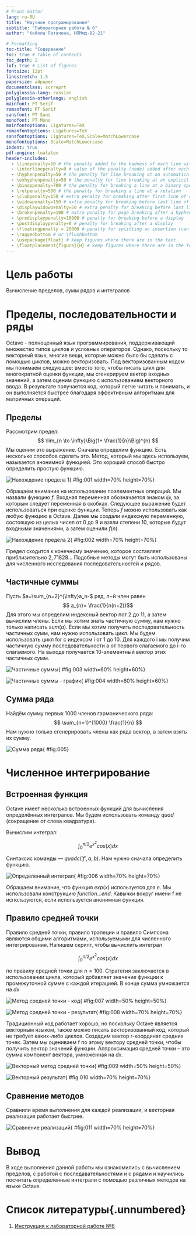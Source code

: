 ```yaml
---
# Front matter
lang: ru-RU
title: "Научное програмирование"
subtitle: "Лабораторная работа № 6"
author: "Кейела Патачона, НПМмд-02-21"

# Formatting
toc-title: "Содержание"
toc: true # Table of contents
toc_depth: 2
lof: true # List of figures
fontsize: 12pt
linestretch: 1.5
papersize: a4paper
documentclass: scrreprt
polyglossia-lang: russian
polyglossia-otherlangs: english
mainfont: PT Serif
romanfont: PT Serif
sansfont: PT Sans
monofont: PT Mono
mainfontoptions: Ligatures=TeX
romanfontoptions: Ligatures=TeX
sansfontoptions: Ligatures=TeX,Scale=MatchLowercase
monofontoptions: Scale=MatchLowercase
indent: true
pdf-engine: lualatex
header-includes:
  - \linepenalty=10 # the penalty added to the badness of each line within a paragraph (no associated penalty node) Increasing the value makes tex try to have fewer lines in the paragraph.
  - \interlinepenalty=0 # value of the penalty (node) added after each line of a paragraph.
  - \hyphenpenalty=50 # the penalty for line breaking at an automatically inserted hyphen
  - \exhyphenpenalty=50 # the penalty for line breaking at an explicit hyphen
  - \binoppenalty=700 # the penalty for breaking a line at a binary operator
  - \relpenalty=500 # the penalty for breaking a line at a relation
  - \clubpenalty=150 # extra penalty for breaking after first line of a paragraph
  - \widowpenalty=150 # extra penalty for breaking before last line of a paragraph
  - \displaywidowpenalty=50 # extra penalty for breaking before last line before a display math
  - \brokenpenalty=100 # extra penalty for page breaking after a hyphenated line
  - \predisplaypenalty=10000 # penalty for breaking before a display
  - \postdisplaypenalty=0 # penalty for breaking after a display
  - \floatingpenalty = 20000 # penalty for splitting an insertion (can only be split footnote in standard LaTeX)
  - \raggedbottom # or \flushbottom
  - \usepackage{float} # keep figures where there are in the text
  - \floatplacement{figure}{H} # keep figures where there are in the text
---
```

# Цель работы

Вычисление пределов, сумм рядов и интегралов

# Пределы, последовательности и ряды

Octave - полноценный язык программирования, поддерживающий множество типов циклов и условных операторов. Однако, поскольку то векторный язык, многие вещи, которые можно было бы сделать с помощью циклов, можно векторизовать. Под векторизованным кодом мы понимаем следующее: вместо того, чтобы писать цикл для многократной оценки функции, мы сгенерируем вектор входных значений, а затем оценим функцию с использованием векторного ввода. В результате получается код, который легче читать и понимать, и он выполняется быстрее благодаря эффективным алгоритмам для матричных операций.

## Пределы

Рассмотрим предел:
$$
\lim_{n \to \infty}\Big(1+ \frac{1}{n}\Big)^{n}
$$
Мы оценим это выражение.
Сначала определим функцию. Есть несколько способов сделать это. Метод, который мы здесь используем, называется анонимной функцией. Это хороший способ быстро определить простую функцию.

![Нахождение предела 1](image/01.png){ #fig:001 width=70% height=70%}

Обращаем внимание на использование поэлементных операций. Мы назвали функцию $f$. Входная переменная обозначается знаком @, за которым следует переменная в скобках. Следующее выражение будет использоваться при оценке функции. Теперь $f$ можно использовать как любую функцию в Octave.
Далее мы создали индексную переменную, состоящую из целых чисел от 0 до 9 и взяли степени 10, которые будут входными значениями, а затем оценили $f(n)$.

![Нахождение предела 2](image/02.png){ #fig:002 width=70% height=70%}

Предел сходится к конечному значению, которое составляет приблизительно $2,71828...$ Подобные методы могут быть использованы для численного исследования последовательностей и рядов.

## Частичные суммы
Пусть $a=\sum_{n=2}^{\infty}a_n-$ ряд, $n-$й член равен $$ a_{n}= \frac{1}{n(n+2)}$$
Для этого мы определим индексный вектор пот 2 до 11, а затем вычислим члены.
Если мы хотим знать частичную сумму, нам нужно только написать $sum(a)$. Если мы хотим получить последовательность частичных сумм, нам нужно использовать цикл. Мы будем использовать цикл for c индексом і от 1 до 10. Для каждого і мы получим частичную сумму последовательности а от первого слагаемого до і-го слагаемого. На выходе получается 10-элементный вектор этих частичных сумм.

![Частичные суммы](image/03.png){ #fig:003 width=60% height=60%}

![Частичные суммы - график](graph_01.png){ #fig:004 width=60% height=60%}

## Сумма ряда

Найдём сумму первых 1000 членов гармонического ряда: $$ \sum_{n=1}^{1000} \frac{1}{n} $$
Нам нужно только сгенерировать члены как ряда вектор, а затем взять их сумму.

![Сумма ряда](image/04.png){ #fig:005}

# Численное интегрирование

## Встроенная функция

Octavе имеет несколько встроенных функций для вычисления определённых интегралов. Мы будем использовать команду $quad$ (сокращение от слова квадратура).

Вычислим интеграл:

$$ \int_{0}^{\pi/2}e^{x^{2}}cos(x)dx $$

Синтаксис команды — $quadc('f' ,a,b)$. Нам нужно сначала определить функцию. 

![Определенный интеграл](image/05.png){ #fig:006 width=70% height=70%}

Обращаем внимание, что функция $exp(x)$ используется для $e$. Мы использовали конструкцию $function ... end$. Кавычки вокруг имени f не используются, если используется анонимная функция.

## Правило средней точки

Правило средней точки, правило трапеции и правило Симпсона являются общими алгоритмами, используемыми для численного интегрирования.
Напишем скрипт, чтобы вычислить интеграл

$$ \int_{0}^{\pi/2} e^{x^{2}}cos(x)dx$$

по правилу средней точки для $n=100$.
Стратегия заключается в использовании цикла, который добавляет значение функции к промежуточной сумме с каждой итерацией. В конце сумма умножается на $dx$

![Метод средней точки - код](image/06.png){ #fig:007 width=50% height=50%}

![Метод средней точки - результат](image/07.png){ #fig:008 width=70% height=70%}

Традиционный код работает хорошо, но поскольку Octave является векторным языком, также можно писать векторизованный код, который не требует каких-либо циклов.
Создадим вектор r-координат средних точек. Затем мы оцениваем f по этому вектору средней точки, чтобы получить вектор значений функции. Аппроксимация средней точки – это сумма компонент вектора, умноженная на $dx$.

![Векторный метод средней точки](image/08.png){ #fig:009 width=50% height=50%}

![Векторный результат](image/09.png){ #fig:010 width=70% height=70%}

## Сравнение методов

Сравнили время выполнения для каждой реализации, и векторная реализация работает быстрее.

![Сравнение реализаций](image/10.png){ #fig:011 width=70% height=70%}

# Вывод 

В ходе выполнения данной работы мы ознакомились с вычислением пределов, с работой с последавательностями и с рядами и научились посчитать определенные интеграли с помощью различных методов на языке Octave.

# Список литературы{.unnumbered}

1. [Инструкция к лабораторной работе №6](https://esystem.rudn.ru/mod/resource/view.php?id=795800)
